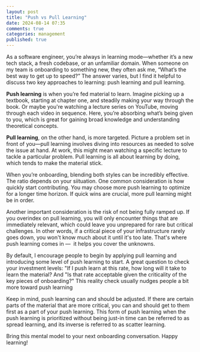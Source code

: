 ```yaml
---
layout: post
title: "Push vs Pull Learning"
date: 2024-08-14 07:35
comments: true
categories: management
published: true
---
```

As a software engineer, you’re always in learning mode—whether it’s a new tech stack, a fresh codebase, or an unfamiliar domain. When someone on my team is onboarding to something new, they often ask me, “What’s the best way to get up to speed?” The answer varies, but I find it helpful to discuss two key approaches to learning: push learning and pull learning.

**Push learning** is when you’re fed material to learn. Imagine picking up a textbook, starting at chapter one, and steadily making your way through the book. Or maybe you're watching a lecture series on YouTube, moving through each video in sequence. Here, you’re absorbing what’s being given to you, which is great for gaining broad knowledge and understanding theoretical concepts.

**Pull learning**, on the other hand, is more targeted. Picture a problem set in front of you—pull learning involves diving into resources as needed to solve the issue at hand. At work, this might mean watching a specific lecture to tackle a particular problem. Pull learning is all about learning by doing, which tends to make the material stick.

When you’re onboarding, blending both styles can be incredibly effective. The ratio depends on your siituation. One common consideration is how quickly start contributing. You may choose more push learning to optimize for a longer time horizon. If quick wins are crucial, more pull learning might be in order.

Another important consideration is the risk of not being fully ramped up. If you overindex on pull learning, you will only encounter things that are immediately relevant, which could leave you unprepared for rare but critical challenges. In other words, if a critical piece of your infrastructure rarely goes down, you won't know much about it until it's too late. That's where push learning comes in —  it helps you cover the unknowns.

By default, I encourage people to begin by applying pull learning and introducing some level of push learning to start. A great question to check your investment levels: "If I push learn at this rate, how long will it take to learn the material? And "Is that rate acceptable given the criticality of the key pieces of onboarding?" This reality check usually nudges people a bit more toward push learning

Keep in mind, push learning can and should be adjusted. If there are certain parts of the material that are more critical, you can and should get to them first as a part of your push learning. This form of push learning when the push learning is prioritized without being just-in time can be referred to as spread learning, and its inverse is referred to as scatter learning.

Bring this mental model to your next onboarding conversation. Happy learning!
